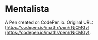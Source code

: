 # Mentalista

A Pen created on CodePen.io. Original URL: [https://codepen.io/imaths/pen/rNjOMGy](https://codepen.io/imaths/pen/rNjOMGy).


